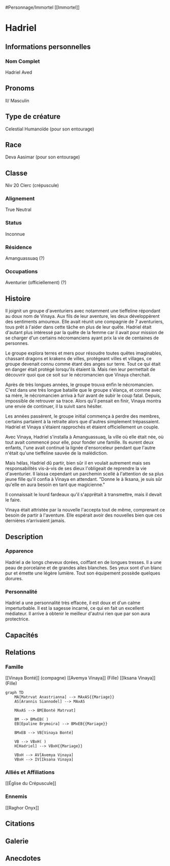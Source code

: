 #Personnage/Immortel [[Immortel]] 

# Hadriel

## Informations personnelles
### Nom Complet
Hadriel Aved
## Pronoms
Il/ Masculin
## Type de créature
Celestial
Humanoïde (pour son entourage)
## Race
Deva
Aasimar (pour son entourage)
## Classe
Niv 20 Clerc (crépuscule)
### Alignement
True Neutral
### Status
Inconnue

### Résidence
Amanguassuaq (?)
### Occupations
Aventurier (officiellement)
(?)
## Histoire

Il joignit un groupe d'aventuriers avec notamment une tieffeline répondant au doux nom de Vinaya. Aux fils de leur aventure, les deux développèrent des sentiments amoureux.
Elle avait réunit une compagnie de 7 aventuriers, tous prêt à l'aider dans cette tâche en plus de leur quête. 
Hadriel était d'autant plus intéressé par la quête de la femme car il avait pour mission de se charger d'un certains nécromanciens ayant prix la vie de centaines de personnes.

Le groupe explora terres et mers pour résoudre toutes quêtes imaginables, chassant dragons et krakens de villes, protégeant villes et villages, ce groupe devenait connu comme étant des anges sur terre. Tout ce qui était en danger était protégé lorsqu'ils étaient là.
Mais rien leur permettait de découvrir quoi que ce soit sur le nécromancien que Vinaya cherchait.

Après de très longues années, le groupe trouva enfin le nécromancien.
C'est dans une très longue bataille que le groupe s'élança, et comme avec sa mère, le nécromancien arriva à fuir avant de subir le coup fatal. Depuis, impossible de retrouver sa trace.
Alors qu'il pensait en finir, Vinaya montra une envie de continuer, il la suivit sans hésiter.

Les années passèrent, le groupe initial commença à perdre des membres, certains partaient à la retraite alors que d'autres simplement trépassaient.
Hadriel et Vinaya s'étaient rapprochés et étaient officiellement un couple.

Avec Vinaya, Hadriel s'installa à Amanguassuaq, la ville où elle était née, où tout avait commencé pour elle, pour fonder une famille.
Ils eurent deux enfants, l'une avait continué la lignée d'ensorceleur pendant que l'autre n'était qu'une tieffeline sauvée de la malédiction.

Mais hélas, Hadriel dû partir, bien sûr il en voulait autrement mais ses responsabilités vis-à-vis de ses dieux l'obligeait de reprendre la vie d'aventurier. Il laissa cependant un parchemin scellé à l'attention de sa plus jeune fille qu'il confia à Vinaya en attendant.
"Donne le à Iksana, je suis sûr qu'elle en aura besoin en tant que magicienne."

Il connaissait le lourd fardeaux qu'il s'apprêtait à transmettre, mais il devait le faire.

Vinaya était attristée par la nouvelle l'accepta tout de même, comprenant ce besoin de partir à l'aventure. Elle espérait avoir des nouvelles bien que ces dernières n’arrivaient jamais. 

## Description
### Apparence
Hadriel a de longs cheveux dorées, coiffant en de longues tresses. Il a une peau de porcelaine et de grandes ailes blanches.
Ses yeux sont d'un blanc pur et émette une légère lumière.
Tout son équipement possède quelques dorures.
### Personnalité
Hadriel a une personnalité très effacée, il est doux et d'un calme imperturbable.
Il est la sagesse incarné, ce qui en fait un excellent médiateur.
Il arrive à obtenir le meilleur d'autrui rien que par son aura protectrice. 
## Capacités

## Relations
### Famille
[[Vinaya Bonté]] (compagne)
[[Avemya Vinaya]] (Fille)
[[Iksana Vinaya]] (Fille)

```mermaid
graph TD
    MA[Matrvat Anastrianna] --> MAxAS{{Mariage}}
    AS[Arannis Siannodel] --> MAxAS

    MAxAS --> BM[Bonté Matrvat]

	BM --> BMxEB( )
    EB[Epaline Brymoira] --> BMxEB{{Mariage}}
    
    BMxEB --> VB[Vinaya Bonté]

	VB --> VBxH( )
    H[Hadriel] --> VBxH{{Mariage}}

	VBxH --> AV[Avemya Vinaya]
	VBxH --> IV[Iksana Vinaya]
```

### Alliés et Affiliations
[[Église du Crépuscule]]
### Ennemis
[[Raghor Onyx]]

## Citations

## Galerie

## Anecdotes